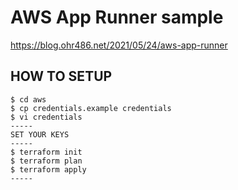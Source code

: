 # AWS App Runner sample

https://blog.ohr486.net/2021/05/24/aws-app-runner

## HOW TO SETUP

```
$ cd aws
$ cp credentials.example credentials
$ vi credentials
-----
SET YOUR KEYS
-----
$ terraform init
$ terraform plan
$ terraform apply
-----
```
